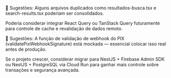📎 Sugestões:
Alguns arquivos duplicados como resultados-busca.tsx e search-results.tsx poderiam ser consolidados.

Poderia considerar integrar React Query ou TanStack Query futuramente para controle de cache e revalidação de dados remoto.

📎 Sugestões:
A função de validação de webhook do PIX (validatePixWebhookSignature) está mockada — essencial colocar isso real antes de produção.

Se o projeto crescer, considerar migrar para NestJS + Firebase Admin SDK ou NestJS + PostgreSQL via Cloud Run para ganhar mais controle sobre transações e segurança avançada.